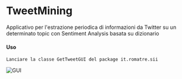 # TweetMining
Applicativo per l'estrazione periodica di informazioni da Twitter su un determinato topic con Sentiment Analysis basata su dizionario

#### Uso

`Lanciare la classe GetTweetGUI del package it.romatre.sii`


![GUI](/GUI.png?raw=true "GUI")



